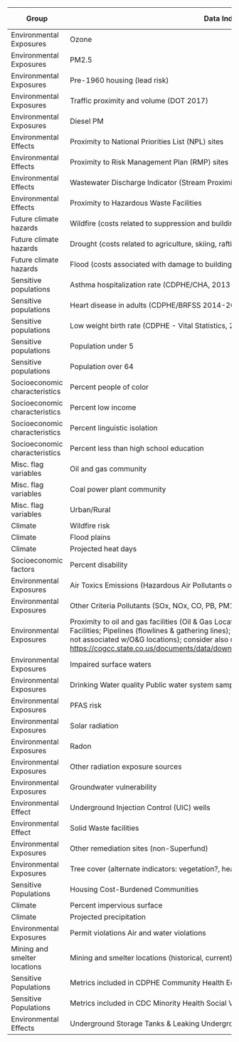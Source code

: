 | Group                         | Data Indicator                                                            | Collected | Function Develop | Priority Level  |
|-------------------------------|---------------------------------------------------------------------------|-----------|------------------|-----------------|
| Environmental Exposures       | Ozone                                                                     | 0         | 0                |         high    |
| Environmental Exposures       | PM2.5                                                                     | 0         | 0                |         high    |
| Environmental Exposures       | Pre-1960 housing (lead risk)                                              | 0         | 0                |         high    |
| Environmental Exposures       | Traffic proximity and volume (DOT 2017)                                   | 0         | 0                |         high    |
| Environmental Exposures       | Diesel PM                                                                 | 0         | 0                |         high    |
| Environmental Effects         | Proximity to National Priorities List (NPL) sites                         | 0         | 0                |         high    |
| Environmental Effects         | Proximity to Risk Management Plan (RMP) sites                             | 0         | 0                |         high    |
| Environmental Effects         | Wastewater Discharge Indicator (Stream Proximity and Toxic Concentration) | 0         | 0                |         high    |
| Environmental Effects         | Proximity to Hazardous Waste Facilities                                   | 0         | 0                |         high    |
| Future climate hazards        | Wildfire (costs related to suppression and buildings)                     | 0         | 0                |         high    |
| Future climate hazards        | Drought (costs related to agriculture, skiing, rafting)                   | 0         | 0                |         high    |
| Future climate hazards        | Flood (costs associated with damage to buildings and infrastructure)      | 0         | 0                |         high    |
| Sensitive populations         | Asthma hospitalization rate (CDPHE/CHA, 2013-2017)                        | 0         | 0                |         high    |
| Sensitive populations         | Heart disease in adults (CDPHE/BRFSS 2014-2017)                           | 0         | 0                |         high    |
| Sensitive populations         | Low weight birth rate (CDPHE - Vital Statistics, 2013-2017                | 0         | 0                |         high    |
| Sensitive populations         | Population under 5                                                        | 0         | 0                |         medium  |
| Sensitive populations         | Population over 64                                                        | 0         | 0                |         medium  |
| Socioeconomic characteristics | Percent people of color                                                   | 0         | 0                |         high    |
| Socioeconomic characteristics | Percent low income                                                        | 0         | 0                |         high    |
| Socioeconomic characteristics | Percent linguistic isolation                                              | 0         | 0                |         high    |
| Socioeconomic characteristics | Percent less than high school education                                   | 0         | 0                |         high    |
| Misc. flag variables          | Oil and gas community                                                     | 0         | 0                |         high    |
| Misc. flag variables          | Coal power plant community                                                | 0         | 0                |         high    |
| Misc. flag variables          | Urban/Rural                                                               | 0         | 0                |         medium  |
| Climate                       | Wildfire risk                                                             |           | 0                |         high    |
| Climate                       | Flood plains                                                              | 0         | 0                |         high    |
| Climate                       | Projected heat days |0  |0  | high |
| Socioeconomic factors         | Percent disability |0  |0  | high |
| Environmental Exposures       | Air Toxics Emissions (Hazardous Air Pollutants or "HAPs") |0  |0  | high |
| Environmental Exposures       | Other Criteria Pollutants (SOx, NOx, CO, PB, PM10) |0  |0  | high |
| Environmental Exposures       | Proximity to oil and gas facilities (Oil & Gas Locations; Centralized E&P Waste Management Facilities; Pipelines (flowlines & gathering lines); Open remediation projects; pits; maybe wells not associated w/O&G locations); consider also using COGCC water well data: https://cogcc.state.co.us/documents/data/downloads/environmental/WaterWellDownload.html  |0  |0  | high |
| Environmental Exposures       | Impaired surface waters |0  |0  | medium |
| Environmental Exposures       | Drinking Water quality Public water system sample results |0  |0  | high |
| Environmental Exposures       | PFAS risk |0  |0  | low |
| Environmental Exposures       | Solar radiation |0  |0  | medium |
| Environmental Exposures       | Radon |0  |0  | medium |
| Environmental Exposures       | Other radiation exposure sources | 0 | 0 |  medium |
| Environmental Exposures       | Groundwater vulnerability |0  |0  | medium |
| Environmental Effect          | Underground Injection Control (UIC) wells |0  |0  |  low |
| Environmental Effect          | Solid Waste facilities | 0 | 0 |  medium |
| Environmental Exposures       | Other remediation sites (non-Superfund) |0  |0  | medium |
| Environmental Exposures       | Tree cover (alternate indicators: vegetation?, heat surface data?) | 0 | 0 | medium  |
| Sensitive Populations         | Housing Cost-Burdened Communities |0  |0  | high |
| Climate                       | Percent impervious surface | 0 | 0 | medium  |
| Climate                       | Projected precipitation |0  |0  | low |
| Environmental Exposures       | Permit violations Air and water violations | 0 | 0 | low  |
| Mining and smelter locations  | Mining and smelter locations (historical, current) | 0 | 0 | high  |
| Sensitive Populations         | Metrics included in CDPHE Community Health Equity Map |0  |0  | low |
| Sensitive Populations         | Metrics included in CDC Minority Health Social Vulnerability Index | 0 | 0 | low  |
| Environmental Effects         | Underground Storage Tanks & Leaking Underground Storage Tanks | 0 | 0 | low |
